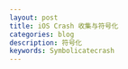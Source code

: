 ```yaml
---
layout: post
title: iOS Crash 收集与符号化
categories: blog
description: 符号化
keywords: Symbolicatecrash
---
```

